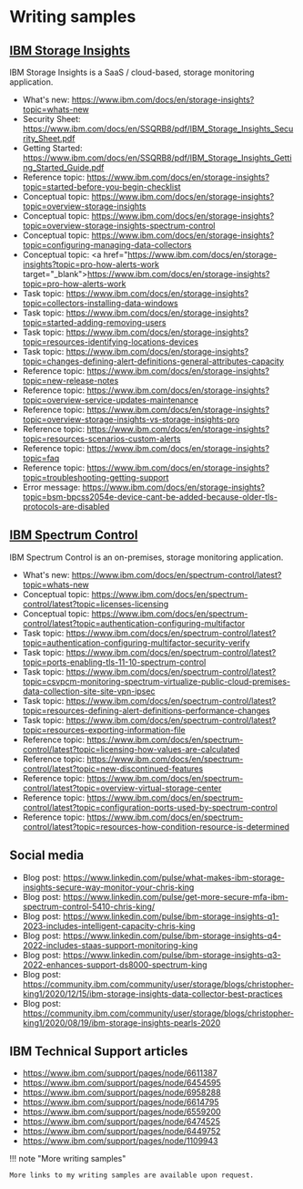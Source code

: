 # Writing samples  

## [IBM Storage Insights](https://www.ibm.com/docs/en/storage-insights "View the complete documentation for IBM Storage Insights")
IBM Storage Insights is a SaaS / cloud-based, storage monitoring application.

* What's new: <a href="https://www.ibm.com/docs/en/storage-insights?topic=whats-new" target="_blank">https://www.ibm.com/docs/en/storage-insights?topic=whats-new</a>
* Security Sheet: <a href="https://www.ibm.com/docs/en/SSQRB8/pdf/IBM_Storage_Insights_Security_Sheet.pdf" target="_blank">https://www.ibm.com/docs/en/SSQRB8/pdf/IBM_Storage_Insights_Security_Sheet.pdf</a>
* Getting Started: <a href="https://www.ibm.com/docs/en/SSQRB8/pdf/IBM_Storage_Insights_Getting_Started_Guide.pdf" target="_blank">https://www.ibm.com/docs/en/SSQRB8/pdf/IBM_Storage_Insights_Getting_Started_Guide.pdf</a>
* Reference topic: <a href="https://www.ibm.com/docs/en/storage-insights?topic=started-before-you-begin-checklist" target="_blank">https://www.ibm.com/docs/en/storage-insights?topic=started-before-you-begin-checklist</a>
* Conceptual topic: <a href="https://www.ibm.com/docs/en/storage-insights?topic=overview-storage-insights" target="_blank">https://www.ibm.com/docs/en/storage-insights?topic=overview-storage-insights</a>
* Conceptual topic: <a href="https://www.ibm.com/docs/en/storage-insights?topic=overview-storage-insights-spectrum-control" target="_blank">https://www.ibm.com/docs/en/storage-insights?topic=overview-storage-insights-spectrum-control</a>
* Conceptual topic: <a href="https://www.ibm.com/docs/en/storage-insights?topic=configuring-managing-data-collectors" target="_blank">https://www.ibm.com/docs/en/storage-insights?topic=configuring-managing-data-collectors</a>
* Conceptual topic: <a href="https://www.ibm.com/docs/en/storage-insights?topic=pro-how-alerts-work target="_blank">https://www.ibm.com/docs/en/storage-insights?topic=pro-how-alerts-work</a>
* Task topic: <a href="https://www.ibm.com/docs/en/storage-insights?topic=collectors-installing-data-windows" target="_blank">https://www.ibm.com/docs/en/storage-insights?topic=collectors-installing-data-windows</a>
* Task topic: <a href="https://www.ibm.com/docs/en/storage-insights?topic=started-adding-removing-users" target="_blank">https://www.ibm.com/docs/en/storage-insights?topic=started-adding-removing-users</a>
* Task topic: <a href="https://www.ibm.com/docs/en/storage-insights?topic=resources-identifying-locations-devices" target="_blank">https://www.ibm.com/docs/en/storage-insights?topic=resources-identifying-locations-devices</a>
* Task topic: <a href="https://www.ibm.com/docs/en/storage-insights?topic=changes-defining-alert-definitions-general-attributes-capacity" target="_blank">https://www.ibm.com/docs/en/storage-insights?topic=changes-defining-alert-definitions-general-attributes-capacity</a>
* Reference topic: <a href="https://www.ibm.com/docs/en/storage-insights?topic=new-release-notes" target="_blank">https://www.ibm.com/docs/en/storage-insights?topic=new-release-notes</a>
* Reference topic: <a href="https://www.ibm.com/docs/en/storage-insights?topic=overview-service-updates-maintenance" target="_blank">https://www.ibm.com/docs/en/storage-insights?topic=overview-service-updates-maintenance</a>
* Reference topic: <a href="https://www.ibm.com/docs/en/storage-insights?topic=overview-storage-insights-vs-storage-insights-pro" target="_blank">https://www.ibm.com/docs/en/storage-insights?topic=overview-storage-insights-vs-storage-insights-pro</a>
* Reference topic: <a href="https://www.ibm.com/docs/en/storage-insights?topic=resources-scenarios-custom-alerts" target="_blank">https://www.ibm.com/docs/en/storage-insights?topic=resources-scenarios-custom-alerts</a>
* Reference topic: <a href="https://www.ibm.com/docs/en/storage-insights?topic=faq" target="_blank">https://www.ibm.com/docs/en/storage-insights?topic=faq</a>
* Reference topic: <a href="https://www.ibm.com/docs/en/storage-insights?topic=troubleshooting-getting-support" target="_blank">https://www.ibm.com/docs/en/storage-insights?topic=troubleshooting-getting-support</a>
* Error message: <a href="https://www.ibm.com/docs/en/storage-insights?topic=bsm-bpcss2054e-device-cant-be-added-because-older-tls-protocols-are-disabled" target="_blank">https://www.ibm.com/docs/en/storage-insights?topic=bsm-bpcss2054e-device-cant-be-added-because-older-tls-protocols-are-disabled</a>

## [IBM Spectrum Control](https://www.ibm.com/docs/en/spectrum-control "View the complete documentation for IBM Spectrum Control")
IBM Spectrum Control is an on-premises, storage monitoring application.

* What's new: <a href="https://www.ibm.com/docs/en/spectrum-control/latest?topic=whats-new" target="_blank">https://www.ibm.com/docs/en/spectrum-control/latest?topic=whats-new</a>
* Conceptual topic: <a href="https://www.ibm.com/docs/en/spectrum-control/latest?topic=licenses-licensing" target="_blank">https://www.ibm.com/docs/en/spectrum-control/latest?topic=licenses-licensing</a>
* Conceptual topic: <a href="https://www.ibm.com/docs/en/spectrum-control/latest?topic=authentication-configuring-multifactor" target="_blank">https://www.ibm.com/docs/en/spectrum-control/latest?topic=authentication-configuring-multifactor</a> 
* Task topic: <a href="https://www.ibm.com/docs/en/spectrum-control/latest?topic=authentication-configuring-multifactor-security-verify" target="_blank">https://www.ibm.com/docs/en/spectrum-control/latest?topic=authentication-configuring-multifactor-security-verify</a> 
* Task topic: <a href="https://www.ibm.com/docs/en/spectrum-control/latest?topic=ports-enabling-tls-11-10-spectrum-control" target="_blank">https://www.ibm.com/docs/en/spectrum-control/latest?topic=ports-enabling-tls-11-10-spectrum-control</a>
* Task topic: <a href="https://www.ibm.com/docs/en/spectrum-control/latest?topic=csvpcm-monitoring-spectrum-virtualize-public-cloud-premises-data-collection-site-site-vpn-ipsec" target="_blank">https://www.ibm.com/docs/en/spectrum-control/latest?topic=csvpcm-monitoring-spectrum-virtualize-public-cloud-premises-data-collection-site-site-vpn-ipsec</a>
* Task topic: <a href="https://www.ibm.com/docs/en/spectrum-control/latest?topic=resources-defining-alert-definitions-performance-changes" target="_blank">https://www.ibm.com/docs/en/spectrum-control/latest?topic=resources-defining-alert-definitions-performance-changes</a>
* Task topic: <a href="https://www.ibm.com/docs/en/spectrum-control/latest?topic=resources-exporting-information-file" target="_blank">https://www.ibm.com/docs/en/spectrum-control/latest?topic=resources-exporting-information-file</a>
* Reference topic: <a href="https://www.ibm.com/docs/en/spectrum-control/latest?topic=licensing-how-values-are-calculated" target="_blank">https://www.ibm.com/docs/en/spectrum-control/latest?topic=licensing-how-values-are-calculated</a>
* Reference topic: <a href="https://www.ibm.com/docs/en/spectrum-control/latest?topic=new-discontinued-features" target="_blank">https://www.ibm.com/docs/en/spectrum-control/latest?topic=new-discontinued-features</a>
* Reference topic: <a href="https://www.ibm.com/docs/en/spectrum-control/latest?topic=overview-virtual-storage-center" target="_blank">https://www.ibm.com/docs/en/spectrum-control/latest?topic=overview-virtual-storage-center</a>
* Reference topic: <a href="https://www.ibm.com/docs/en/spectrum-control/latest?topic=configuration-ports-used-by-spectrum-control" target="_blank">https://www.ibm.com/docs/en/spectrum-control/latest?topic=configuration-ports-used-by-spectrum-control</a>
* Reference topic: <a href="https://www.ibm.com/docs/en/spectrum-control/latest?topic=resources-how-condition-resource-is-determined" target="_blank">https://www.ibm.com/docs/en/spectrum-control/latest?topic=resources-how-condition-resource-is-determined</a>

## Social media

* Blog post: <a href="https://www.linkedin.com/pulse/what-makes-ibm-storage-insights-secure-way-monitor-your-chris-king" target="_blank">https://www.linkedin.com/pulse/what-makes-ibm-storage-insights-secure-way-monitor-your-chris-king</a>
* Blog post: <a href="https://www.linkedin.com/pulse/get-more-secure-mfa-ibm-spectrum-control-5410-chris-king/" target="_blank">https://www.linkedin.com/pulse/get-more-secure-mfa-ibm-spectrum-control-5410-chris-king/</a>
* Blog post: <a href="https://www.linkedin.com/pulse/ibm-storage-insights-q1-2023-includes-intelligent-capacity-chris-king" target="_blank">https://www.linkedin.com/pulse/ibm-storage-insights-q1-2023-includes-intelligent-capacity-chris-king</a>
* Blog post: <a href="https://www.linkedin.com/pulse/ibm-storage-insights-q4-2022-includes-staas-support-monitoring-king" target="_blank">https://www.linkedin.com/pulse/ibm-storage-insights-q4-2022-includes-staas-support-monitoring-king</a>
* Blog post: <a href="https://www.linkedin.com/pulse/ibm-storage-insights-q3-2022-enhances-support-ds8000-spectrum-king" target="_blank">https://www.linkedin.com/pulse/ibm-storage-insights-q3-2022-enhances-support-ds8000-spectrum-king</a>
* Blog post: <a href="https://community.ibm.com/community/user/storage/blogs/christopher-king1/2020/12/15/ibm-storage-insights-data-collector-best-practices" target="_blank">https://community.ibm.com/community/user/storage/blogs/christopher-king1/2020/12/15/ibm-storage-insights-data-collector-best-practices</a>
* Blog post: <a href="https://community.ibm.com/community/user/storage/blogs/christopher-king1/2020/08/19/ibm-storage-insights-pearls-2020" target="_blank">https://community.ibm.com/community/user/storage/blogs/christopher-king1/2020/08/19/ibm-storage-insights-pearls-2020</a>

## IBM Technical Support articles

* <a href="https://www.ibm.com/support/pages/node/6611387" target="_blank">https://www.ibm.com/support/pages/node/6611387</a>
* <a href="https://www.ibm.com/support/pages/node/6454595" target="_blank">https://www.ibm.com/support/pages/node/6454595</a>
* <a href="https://www.ibm.com/support/pages/node/6958288" target="_blank">https://www.ibm.com/support/pages/node/6958288</a>
* <a href="https://www.ibm.com/support/pages/node/6614795" target="_blank">https://www.ibm.com/support/pages/node/6614795</a>
* <a href="https://www.ibm.com/support/pages/node/6559200" target="_blank">https://www.ibm.com/support/pages/node/6559200</a>
* <a href="https://www.ibm.com/support/pages/node/6474525" target="_blank">https://www.ibm.com/support/pages/node/6474525</a>
* <a href="https://www.ibm.com/support/pages/node/6449752" target="_blank">https://www.ibm.com/support/pages/node/6449752</a>
* <a href="https://www.ibm.com/support/pages/node/1109943" target="_blank">https://www.ibm.com/support/pages/node/1109943</a>

!!! note "More writing samples"

    More links to my writing samples are available upon request.
